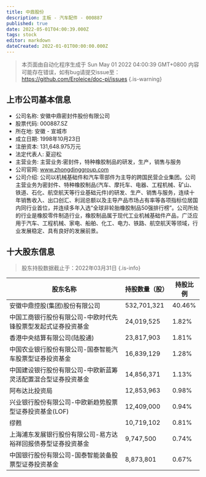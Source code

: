 ```yaml
---
title: 中鼎股份
description: 主板 - 汽车配件 - 000887
published: true
date: 2022-05-01T04:00:39.000Z
tags: stock
editor: markdown
dateCreated: 2022-01-01T00:00:00.000Z
---
```


> 本页面由自动化程序生成于 Sun May 01 2022 04:00:39 GMT+0800
> 内容可能存在错误，如有bug请提交issue至：https://github.com/Eroleice/doc-pi/issues
{.is-warning}

## 上市公司基本信息
- 公司名称: 安徽中鼎密封件股份有限公司
- 股票代码: 000887.SZ
- 所在地: 安徽 - 宣城市
- 成立日期: 1998年10月23日
- 注册资本: 131,648.975万元
- 法定代表人: 夏迎松
- 主营业务: 主营业务:密封件，特种橡胶制品的研发，生产，销售与服务
- 公司官网: www.zhongdinggroup.com
- 公司介绍: 公司以机械基础件和汽车零部件为主导的跨国民营企业集团。公司主营业务为密封件、特种橡胶制品(汽车、摩托车、电器、工程机械、矿山、铁道、石化、航空航天等行业基础元件)的研发、生产、销售与服务，连续十年销售收入、出口创汇、利润总额以及主导产品市场占有率等各项指标位居国内同行业首位，并连续多年入选“全球非轮胎橡胶制品50强排行榜”。公司所处的行业是橡胶零件制造行业，橡胶制品属于现代工业机械基础件产品，广泛应用于汽车、工程机械、家电、船舶、化工、电力、铁路、航空航天等领域，行业发展稳定、具有良好的发展前景。


## 十大股东信息
> 股东持股数据截止于：2022年03月31日
{.is-info}

| 股东名称 | 持股数量（股） | 持股比例 |
| --- | --- | --- |
| 安徽中鼎控股(集团)股份有限公司 | 532,701,321 | 40.46% |
| 中国工商银行股份有限公司-中欧时代先锋股票型发起式证券投资基金 | 24,019,525 | 1.82% |
| 香港中央结算有限公司(陆股通) | 23,817,903 | 1.81% |
| 中国农业银行股份有限公司-国泰智能汽车股票型证券投资基金 | 16,839,129 | 1.28% |
| 中国建设银行股份有限公司-中欧新蓝筹灵活配置混合型证券投资基金 | 14,856,371 | 1.13% |
| 阿布达比投资局 | 12,853,963 | 0.98% |
| 兴业银行股份有限公司-中欧新趋势股票型证券投资基金(LOF) | 12,409,000 | 0.94% |
| 缪甦 | 10,719,102 | 0.81% |
| 上海浦东发展银行股份有限公司-易方达裕祥回报债券型证券投资基金 | 9,747,500 | 0.74% |
| 中国银行股份有限公司-国泰智能装备股票型证券投资基金 | 8,873,801 | 0.67% |




